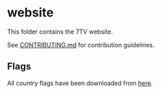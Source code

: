 # website

This folder contains the 7TV website.

See [CONTRIBUTING.md](./CONTRIBUTING.md) for contribution guidelines.

## Flags

All country flags have been downloaded from [here](https://github.com/hampusborgos/country-flags).
